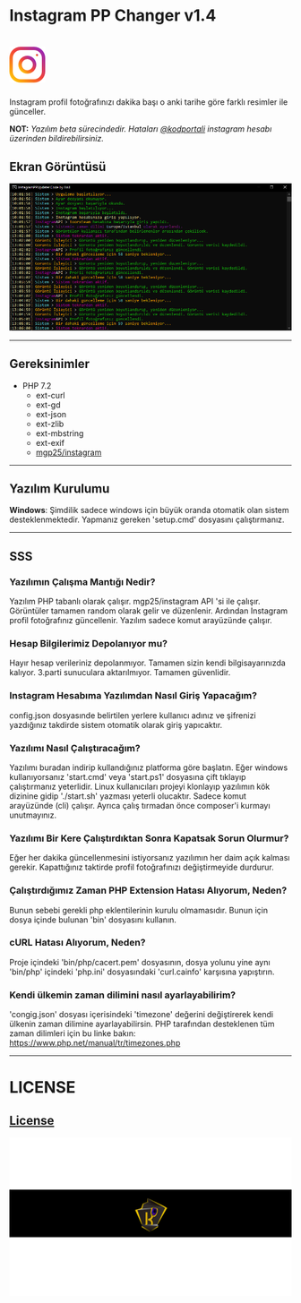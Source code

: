 # Instagram PP Changer v1.4
# ![Instagram Logo](src/Artemis/assets/images/static/instagram.png) 
Instagram profil fotoğrafınızı dakika başı o anki tarihe göre farklı resimler ile günceller.

**NOT:** *Yazılım beta sürecindedir. Hataları [@kodportali](https://www.instagram.com/kodportali/) instagram hesabı üzerinden bildirebilirsiniz.*

## Ekran Görüntüsü
![SS](src/Artemis/assets/images/static/screenshoot.png)

---
## Gereksinimler

- PHP 7.2
  - ext-curl
  - ext-gd
  - ext-json
  - ext-zlib
  - ext-mbstring
  - ext-exif
  - [mgp25/instagram](https://github.com/mgp25/Instagram-API)

---

## Yazılım Kurulumu

**Windows**: Şimdilik sadece windows için büyük oranda otomatik olan sistem desteklenmektedir. Yapmanız gereken 'setup.cmd' dosyasını çalıştırmanız. 

---

## SSS

### Yazılımın Çalışma Mantığı Nedir?
Yazılım PHP tabanlı olarak çalışır. mgp25/instagram API 'si ile çalışır. Görüntüler tamamen random olarak gelir ve düzenlenir. Ardından Instagram profil fotoğrafınız güncellenir. Yazılım sadece komut arayüzünde çalışır.
    
### Hesap Bilgilerimiz Depolanıyor mu?
Hayır hesap verileriniz depolanmıyor. Tamamen sizin kendi bilgisayarınızda kalıyor. 3.parti sunuculara aktarılmıyor. Tamamen güvenlidir.
    
### Instagram Hesabıma Yazılımdan Nasıl Giriş Yapacağım?
config.json dosyasınde belirtilen yerlere kullanıcı adınız ve şifrenizi yazdığınız takdirde sistem otomatik olarak giriş yapıcaktır.
    
### Yazılımı Nasıl Çalıştıracağım?
Yazılımı buradan indirip kullandığınız platforma göre başlatın. Eğer windows kullanıyorsanız 'start.cmd' veya 'start.ps1' dosyasına çift tıklayıp çalıştırmanız yeterlidir. Linux kullanıcıları projeyi klonlayıp yazılımın kök dizinine gidip './start.sh' yazması yeterli olucaktır. Sadece komut arayüzünde (cli) çalışır. Ayrıca çalış tırmadan önce composer'i kurmayı unutmayınız.
    
   
### Yazılımı Bir Kere Çalıştırdıktan Sonra Kapatsak Sorun Olurmur?
Eğer her dakika güncellenmesini istiyorsanız yazılımın her daim açık kalması gerekir. Kapattığınız taktirde profil fotoğrafınızı değiştirmeyide durdurur. 
    
    
### Çalıştırdığımız Zaman PHP Extension Hatası Alıyorum, Neden?
Bunun sebebi gerekli php eklentilerinin kurulu olmamasıdır. Bunun için dosya içinde bulunan 'bin' dosyasını kullanın.
    
    
### cURL Hatası Alıyorum, Neden?
Proje içindeki 'bin/php/cacert.pem' dosyasının, dosya yolunu yine aynı 'bin/php' içindeki 'php.ini' dosyasındaki 'curl.cainfo' karşısına yapıştırın. 

### Kendi ülkemin zaman dilimini nasıl ayarlayabilirim?
'congig.json' dosyası içerisindeki 'timezone' değerini değiştirerek kendi ülkenin zaman dilimine ayarlayabilirsin. PHP tarafından desteklenen tüm zaman dilimleri için bu linke bakın: https://www.php.net/manual/tr/timezones.php

---
# LICENSE
[License](LICENSE)
---
![kodportali](src/Artemis/assets/images/static/kodportali.png)